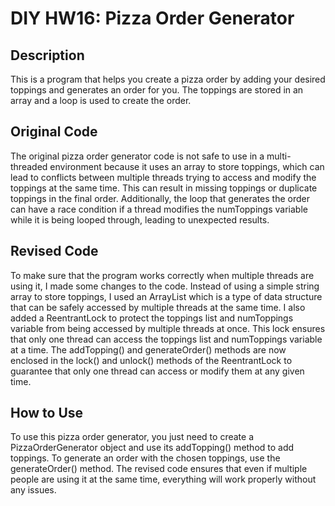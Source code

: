 # DIY HW16: Pizza Order Generator

## Description
This is a program that helps you create a pizza order by adding your desired toppings and generates an order for you. The toppings are stored in an array and a loop is used to create the order.

## Original Code
The original pizza order generator code is not safe to use in a multi-threaded environment because it uses an array to store toppings, which can lead to conflicts between multiple threads trying to access and modify the toppings at the same time. This can result in missing toppings or duplicate toppings in the final order. Additionally, the loop that generates the order can have a race condition if a thread modifies the numToppings variable while it is being looped through, leading to unexpected results.

## Revised Code
To make sure that the program works correctly when multiple threads are using it, I made some changes to the code. Instead of using a simple string array to store toppings, I used an ArrayList which is a type of data structure that can be safely accessed by multiple threads at the same time. I also added a ReentrantLock to protect the toppings list and numToppings variable from being accessed by multiple threads at once. This lock ensures that only one thread can access the toppings list and numToppings variable at a time. The addTopping() and generateOrder() methods are now enclosed in the lock() and unlock() methods of the ReentrantLock to guarantee that only one thread can access or modify them at any given time.

## How to Use
To use this pizza order generator, you just need to create a PizzaOrderGenerator object and use its addTopping() method to add toppings. To generate an order with the chosen toppings, use the generateOrder() method. The revised code ensures that even if multiple people are using it at the same time, everything will work properly without any issues.
